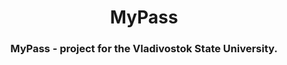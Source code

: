 <h1 align="center">MyPass</h1>
<h3 align="center">MyPass - project for the Vladivostok State University.</h3>
